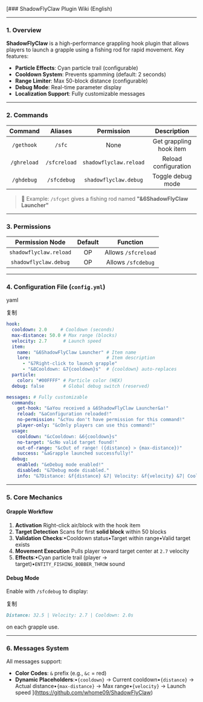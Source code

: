 [### ShadowFlyClaw Plugin Wiki (English)

------

### 1. Overview

**ShadowFlyClaw** is a high-performance grappling hook plugin that allows players to launch a grapple using a fishing rod for rapid movement. Key features:

- **Particle Effects**: Cyan particle trail (configurable)
- **Cooldown System**: Prevents spamming (default: 2 seconds)
- **Range Limiter**: Max 50-block distance (configurable)
- **Debug Mode**: Real-time parameter display
- **Localization Support**: Fully customizable messages

------

### 2. Commands

|   Command   |   Aliases    |       Permission       |       Description       |
| :---------: | :----------: | :--------------------: | :---------------------: |
| `/gethook`  |    `/sfc`    |          None          | Get grappling hook item |
| `/ghreload` | `/sfcreload` | `shadowflyclaw.reload` |  Reload configuration   |
| `/ghdebug`  | `/sfcdebug`  | `shadowflyclaw.debug`  |    Toggle debug mode    |

> 📌 Example: `/sfcget` gives a fishing rod named **"&6ShadowFlyClaw Launcher"**

------

### 3. Permissions

|    Permission Node     | Default |      Function       |
| :--------------------: | :-----: | :-----------------: |
| `shadowflyclaw.reload` |   OP    | Allows `/sfcreload` |
| `shadowflyclaw.debug`  |   OP    | Allows `/sfcdebug`  |

------

### 4. Configuration File (`config.yml`)

yaml

复制

```yaml
hook:
  cooldown: 2.0     # Cooldown (seconds)
  max-distance: 50.0 # Max range (blocks)
  velocity: 2.7      # Launch speed
  item:
    name: "&6ShadowFlyClaw Launcher" # Item name
    lore:                            # Item description
      - "&7Right-click to launch grapple"
      - "&8Cooldown: &7{cooldown}s"  # {cooldown} auto-replaces
  particle:
    color: "#00FFFF" # Particle color (HEX)
  debug: false       # Global debug switch (reserved)

messages: # Fully customizable
  commands:
    get-hook: "&aYou received a &6ShadowFlyClaw Launcher&a!"
    reload: "&aConfiguration reloaded!"
    no-permission: "&cYou don't have permission for this command!"
    player-only: "&cOnly players can use this command!"
  usage:
    cooldown: "&cCooldown: &6{cooldown}s"
    no-target: "&cNo valid target found!"
    out-of-range: "&cOut of range! ({distance} > {max-distance})"
    success: "&aGrapple launched successfully!"
  debug:
    enabled: "&eDebug mode enabled!"
    disabled: "&7Debug mode disabled."
    info: "&7Distance: &f{distance} &7| Velocity: &f{velocity} &7| Cooldown: &f{cooldown}s"
```

------

### 5. Core Mechanics

#### **Grapple Workflow**

1. **Activation**
   Right-click air/block with the hook item
2. **Target Detection**
   Scans for first ​**solid block**​ within 50 blocks
3. **Validation Checks**:•Cooldown status•Target within range•Valid target exists
4. **Movement Execution**
   Pulls player toward target center at `2.7` velocity
5. **Effects**:•Cyan particle trail (player → target)•`ENTITY_FISHING_BOBBER_THROW` sound

#### **Debug Mode**

Enable with `/sfcdebug` to display:

复制

```markdown
Distance: 32.5 | Velocity: 2.7 | Cooldown: 2.0s
```

on each grapple use.

------

### 6. Messages System

All messages support:

- **Color Codes**: `&` prefix (e.g., `&c` = red)
- **Dynamic Placeholders**:•`{cooldown}` → Current cooldown•`{distance}` → Actual distance•`{max-distance}` → Max range•`{velocity}` → Launch speed
](https://github.com/whome09/ShadowFlyClaw)
